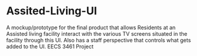 # Assited-Living-UI
A mockup/prototype for the final product that allows Residents at an Assisted living facility interact with the various TV screens situated in the facility through this UI. Also has a staff perspective that controls what gets added to the UI. EECS 3461 Project
